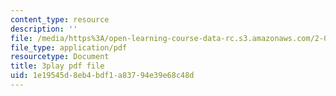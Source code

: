 ```yaml
---
content_type: resource
description: ''
file: /media/https%3A/open-learning-course-data-rc.s3.amazonaws.com/2-003sc-engineering-dynamics-fall-2011/1e19545d8eb4bdf1a83794e39e68c48d_zNCBDrnT05E.pdf
file_type: application/pdf
resourcetype: Document
title: 3play pdf file
uid: 1e19545d-8eb4-bdf1-a837-94e39e68c48d
---
```

